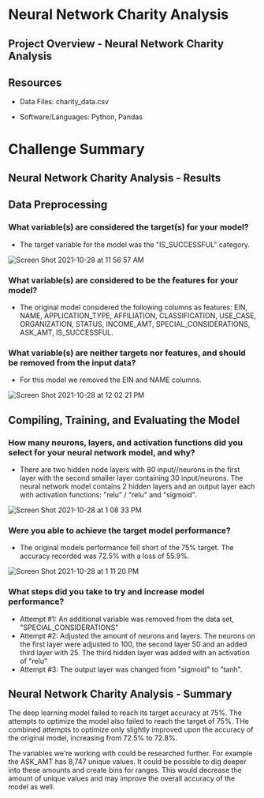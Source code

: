 # Neural Network Charity Analysis

## Project Overview - Neural Network Charity Analysis


## Resources
-  Data Files: charity_data.csv

-  Software/Languages:  Python, Pandas  



# Challenge Summary

## Neural Network Charity Analysis - Results

## Data Preprocessing

### What variable(s) are considered the target(s) for your model?

-  The target variable for the model was the "IS_SUCCESSFUL" category.

![Screen Shot 2021-10-28 at 11 56 57 AM](https://user-images.githubusercontent.com/691355/139318354-ee7f6894-0ee1-4511-b134-44125cc8f09c.png)


### What variable(s) are considered to be the features for your model?

-  The original model considered the following columns as features: EIN, NAME, APPLICATION_TYPE, AFFILIATION, CLASSIFICATION, USE_CASE, ORGANIZATION, STATUS, INCOME_AMT, SPECIAL_CONSIDERATIONS, ASK_AMT, IS_SUCCESSFUL.


### What variable(s) are neither targets nor features, and should be removed from the input data?

-  For this model we removed the EIN and NAME columns.

![Screen Shot 2021-10-28 at 12 02 21 PM](https://user-images.githubusercontent.com/691355/139319090-7a64d974-5333-4494-a0b0-b939621a90a0.png)


## Compiling, Training, and Evaluating the Model

### How many neurons, layers, and activation functions did you select for your neural network model, and why?

-  There are two hidden node layers with 80 input//neurons in the first layer with the second smaller layer containing 30 input/neurons.  The neural network model contains 2 hidden layers and an output layer each with activation functions: "relu" / "relu" and "sigmoid".

![Screen Shot 2021-10-28 at 1 08 33 PM](https://user-images.githubusercontent.com/691355/139328011-7fa9cf43-95a0-47b4-9800-35f32fa09744.png)

### Were you able to achieve the target model performance?

-  The original models performance fell short of the 75% target.  The accuracy recorded was 72.5% with a loss of 55.9%.

![Screen Shot 2021-10-28 at 1 11 20 PM](https://user-images.githubusercontent.com/691355/139328371-54a6860f-40d9-4edd-bf4b-3d49ee0e5aa8.png)


### What steps did you take to try and increase model performance?

-  Attempt #1:  An additional variable was removed from the data set, "SPECIAL_CONSIDERATIONS" 
-  Attempt #2:  Adjusted the amount of neurons and layers.  The neurons on the first layer were adjusted to 100, the second layer 50 and an added third layer with 25.  The third hidden layer was added with an activation of "relu"
-  Attempt #3:  The output layer was changed from "sigmoid" to "tanh".

## Neural Network Charity Analysis - Summary

The deep learning model failed to reach its target accuracy at 75%.  The attempts to optimize the model also failed to reach the target of 75%.  THe combined attempts to optimize only slightly improved upon the accuracy of the original model, increasing from 72.5% to 72.8%.  

The variables we're working with could be researched further.  For example the ASK_AMT has 8,747 unique values.  It could be possible to dig deeper into these amounts and create bins for ranges.  This would decrease the amount of unique values and may improve the overall accuracy of the model as well.
